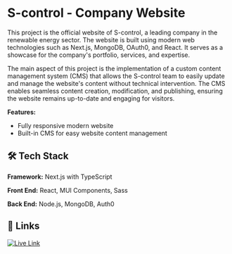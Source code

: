

# S-control - Company Website
This project is the official website of S-control, a leading company in the renewable energy sector. The website is built using modern web technologies such as Next.js, MongoDB, OAuth0, and React. It serves as a showcase for the company's portfolio, services, and expertise.

The main aspect of this project is the implementation of a custom content management system (CMS) that allows the S-control team to easily update and manage the website's content without technical intervention. The CMS enables seamless content creation, modification, and publishing, ensuring the website remains up-to-date and engaging for visitors.

**Features:**
- Fully responsive modern website
- Built-in CMS for easy website content management


## 🛠 Tech Stack
**Framework:**  Next.js with TypeScript

**Front End:** React, MUI Components, Sass

**Back End:** Node.js, MongoDB, Auth0 


## 🔗 Links
[![Live Link](https://img.shields.io/badge/Live_Link-000?style=for-the-badge&logo=vercel&logoColor=white)](https://www.s-control.net)



